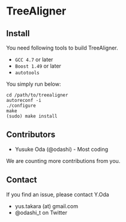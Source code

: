 TreeAligner
===========


Install
-------

You need following tools to build TreeAligner.
* `GCC 4.7` or later
* `Boost 1.49` or later
* `autotools`

You simply run below:

    cd /path/to/treealigner
    autoreconf -i
    ./configure
    make
    (sudo) make install


Contributors
------------

* Yusuke Oda (@odashi) - Most coding

We are counting more contributions from you.


Contact
-------

If you find an issue, please contact Y.Oda
* yus.takara (at) gmail.com
* @odashi_t on Twitter

